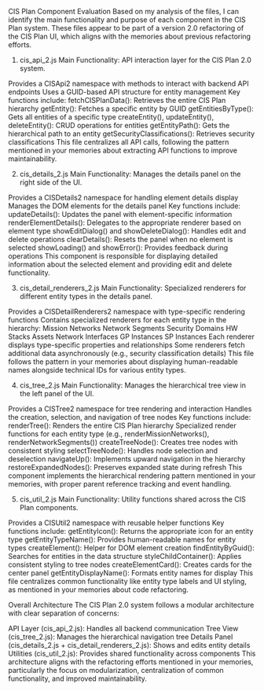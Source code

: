 CIS Plan Component Evaluation
Based on my analysis of the files, I can identify the main functionality and purpose of each component in the CIS Plan system. These files appear to be part of a version 2.0 refactoring of the CIS Plan UI, which aligns with the memories about previous refactoring efforts.

1. cis_api_2.js
Main Functionality: API interaction layer for the CIS Plan 2.0 system.

Provides a CISApi2 namespace with methods to interact with backend API endpoints
Uses a GUID-based API structure for entity management
Key functions include:
fetchCISPlanData(): Retrieves the entire CIS Plan hierarchy
getEntity(): Fetches a specific entity by GUID
getEntitiesByType(): Gets all entities of a specific type
createEntity(), updateEntity(), deleteEntity(): CRUD operations for entities
getEntityPath(): Gets the hierarchical path to an entity
getSecurityClassifications(): Retrieves security classifications
This file centralizes all API calls, following the pattern mentioned in your memories about extracting API functions to improve maintainability.

2. cis_details_2.js
Main Functionality: Manages the details panel on the right side of the UI.

Provides a CISDetails2 namespace for handling element details display
Manages the DOM elements for the details panel
Key functions include:
updateDetails(): Updates the panel with element-specific information
renderElementDetails(): Delegates to the appropriate renderer based on element type
showEditDialog() and showDeleteDialog(): Handles edit and delete operations
clearDetails(): Resets the panel when no element is selected
showLoading() and showError(): Provides feedback during operations
This component is responsible for displaying detailed information about the selected element and providing edit and delete functionality.

3. cis_detail_renderers_2.js
Main Functionality: Specialized renderers for different entity types in the details panel.

Provides a CISDetailRenderers2 namespace with type-specific rendering functions
Contains specialized renderers for each entity type in the hierarchy:
Mission Networks
Network Segments
Security Domains
HW Stacks
Assets
Network Interfaces
GP Instances
SP Instances
Each renderer displays type-specific properties and relationships
Some renderers fetch additional data asynchronously (e.g., security classification details)
This file follows the pattern in your memories about displaying human-readable names alongside technical IDs for various entity types.

4. cis_tree_2.js
Main Functionality: Manages the hierarchical tree view in the left panel of the UI.

Provides a CISTree2 namespace for tree rendering and interaction
Handles the creation, selection, and navigation of tree nodes
Key functions include:
renderTree(): Renders the entire CIS Plan hierarchy
Specialized render functions for each entity type (e.g., renderMissionNetworks(), renderNetworkSegments())
createTreeNode(): Creates tree nodes with consistent styling
selectTreeNode(): Handles node selection and deselection
navigateUp(): Implements upward navigation in the hierarchy
restoreExpandedNodes(): Preserves expanded state during refresh
This component implements the hierarchical rendering pattern mentioned in your memories, with proper parent reference tracking and event handling.

5. cis_util_2.js
Main Functionality: Utility functions shared across the CIS Plan components.

Provides a CISUtil2 namespace with reusable helper functions
Key functions include:
getEntityIcon(): Returns the appropriate icon for an entity type
getEntityTypeName(): Provides human-readable names for entity types
createElement(): Helper for DOM element creation
findEntityByGuid(): Searches for entities in the data structure
styleChildContainer(): Applies consistent styling to tree nodes
createElementCard(): Creates cards for the center panel
getEntityDisplayName(): Formats entity names for display
This file centralizes common functionality like entity type labels and UI styling, as mentioned in your memories about code refactoring.

Overall Architecture
The CIS Plan 2.0 system follows a modular architecture with clear separation of concerns:

API Layer (cis_api_2.js): Handles all backend communication
Tree View (cis_tree_2.js): Manages the hierarchical navigation tree
Details Panel (cis_details_2.js + cis_detail_renderers_2.js): Shows and edits entity details
Utilities (cis_util_2.js): Provides shared functionality across components
This architecture aligns with the refactoring efforts mentioned in your memories, particularly the focus on modularization, centralization of common functionality, and improved maintainability.